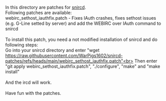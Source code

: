 In this directory are patches for [snircd](https://github.com/quakenet/snircd).<br>
Following patches are available:<br>
webirc_sethost_iauthfix.patch - Fixes IAuth crashes, fixes sethost issues (e.g. G-Line setted by server) and add the WEBIRC over IAuth command to snircd<br>
<br>
To install this patch, you need a not modified installation of snircd and do following steps:<br>
Go into your snircd directory and enter "wget https://raw.githubusercontent.com/WarPigs1602/snircd-patches/refs/heads/main/webirc_sethost_iauthfix.patch"<br>
Then enter "git apply webirc_sethost_iauthfix.patch", "./configure", "make" and "make install"<br>
<br>
And the ircd will work.<br>
<br>
Have fun with the patches.<br>


